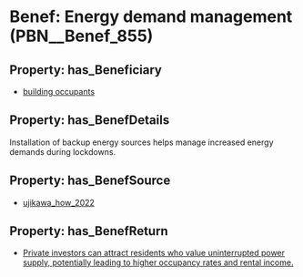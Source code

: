 # Benef: __Energy demand management__ (PBN__Benef_855)

## Property: has_Beneficiary

* [building occupants](../Stakeholder/PBN__Stakeholder_97)

## Property: has_BenefDetails

Installation of backup energy sources helps manage increased energy demands during lockdowns.

## Property: has_BenefSource

* [ujikawa_how_2022](../Article/PBN__Article_172)

## Property: has_BenefReturn

* [Private investors can attract residents who value uninterrupted power supply, potentially leading to higher occupancy rates and rental income.](../BenefReturn/PBN__BenefReturn_931)

